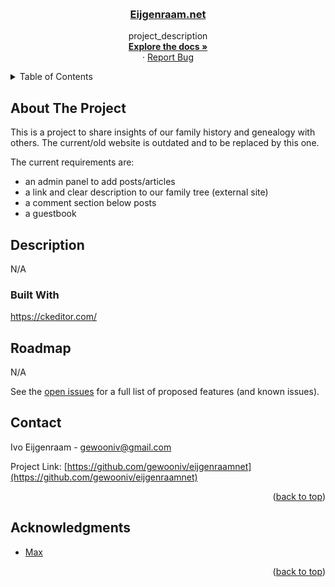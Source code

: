<a name="readme-top"></a>
<br />
<div align="center">
  <a href="https://github.com/gewooniv/eijgenraamnet"><h3 align="center">Eijgenraam.net</h3></a>

  <p align="center">
    project_description
    <br />
    <a href="https://github.com/gewooniv/eijgenraamnet"><strong>Explore the docs »</strong></a>
    <br />
    ·
    <a href="https://github.com/gewooniv/eijgenraamnet/issues">Report Bug</a>
  </p>
</div>


<!-- TABLE OF CONTENTS -->
<details>
  <summary>Table of Contents</summary>
  <ol>
    <li>
      <a href="#about-the-project">About The Project</a>
      <ul>
        <li><a href="#built-with">Built With</a></li>
      </ul>
    </li>
    <li><a href="#usage">Usage</a></li>
    <li><a href="#roadmap">Roadmap</a></li>
    <li><a href="#contact">Contact</a></li>
    <li><a href="#acknowledgments">Acknowledgments</a></li>
  </ol>
</details>


<!-- ABOUT THE PROJECT -->
## About The Project

This is a project to share insights of our family history and genealogy with others. The current/old website is outdated and to be replaced by this one. 

The current requirements are:
* an admin panel to add posts/articles
* a link and clear description to our family tree (external site)
* a comment section below posts
* a guestbook




## Description

N/A




### Built With

https://ckeditor.com/




<!-- ROADMAP -->
## Roadmap

N/A

See the [open issues](https://github.com/gewooniv/eijgenraamnet/issues) for a full list of proposed features (and known issues).




<!-- CONTACT -->
## Contact

Ivo Eijgenraam - gewooniv@gmail.com

Project Link: [https://github.com/gewooniv/eijgenraamnet](https://github.com/gewooniv/eijgenraamnet)

<p align="right">(<a href="#readme-top">back to top</a>)</p>




<!-- ACKNOWLEDGMENTS -->
## Acknowledgments

* [Max](https://academind.com/)

<p align="right">(<a href="#readme-top">back to top</a>)</p>


